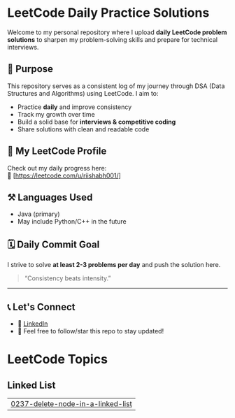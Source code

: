 # LeetCode Daily Practice Solutions

Welcome to my personal repository where I upload **daily LeetCode problem solutions** to sharpen my problem-solving skills and prepare for technical interviews.

## 🚀 Purpose

This repository serves as a consistent log of my journey through DSA (Data Structures and Algorithms) using LeetCode. I aim to:

- Practice **daily** and improve consistency
- Track my growth over time
- Build a solid base for **interviews & competitive coding**
- Share solutions with clean and readable code

## 📌 My LeetCode Profile

Check out my daily progress here:  
🔗 [https://leetcode.com/u/riishabh001/]

## ⚒️ Languages Used

- Java (primary)
- May include Python/C++ in the future

## 🗓️ Daily Commit Goal

I strive to solve **at least 2-3 problems per day** and push the solution here.

> “Consistency beats intensity.”

---

## 📞 Let's Connect

- 💼 [LinkedIn ](https://www.linkedin.com/in/rishabh-puri-06a0072b6/)  
- 💬 Feel free to follow/star this repo to stay updated!


<!---LeetCode Topics Start-->
# LeetCode Topics
## Linked List
|  |
| ------- |
| [0237-delete-node-in-a-linked-list](https://github.com/rishabhhh2005/leetcode_Solutions/tree/master/0237-delete-node-in-a-linked-list) |
<!---LeetCode Topics End-->